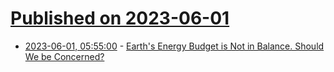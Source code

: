 # [Published on 2023-06-01](index.md)

* [2023-06-01, 05:55:00](https://soylentnews.org/article.pl?sid=23/05/31/1759240&from=rss) - [Earth's Energy Budget is Not in Balance. Should We be Concerned?](https://soylentnews.org/article.pl?sid=23/05/31/1759240&from=rss)
